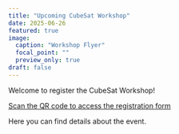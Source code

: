 ```yaml
---
title: "Upcoming CubeSat Workshop"
date: 2025-06-26
featured: true
image:
  caption: "Workshop Flyer"
  focal_point: ""
  preview_only: true
draft: false
---
```


Welcome to register the CubeSat Workshop!

[Scan the QR code to access the registration form](registration.pdf)

Here you can find details about the event.